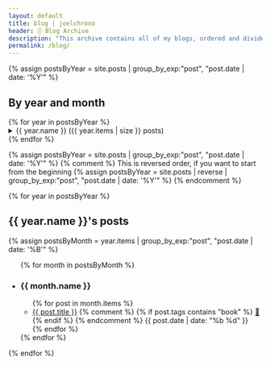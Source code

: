 ```yaml
---
layout: default
title: blog | joelchrono
header: 🗄️ Blog Archive
description: "This archive contains all of my blogs, ordered and divided by date, you can also access them <a href='/tags/'>by tag</a>."
permalink: /blog/
---
```



{% assign postsByYear = site.posts | group_by_exp:"post", "post.date | date: '%Y'" %}

<article>
<h2>By year and month</h2>
<div class="flex-container">
{% for year in postsByYear %}
  <details>
    <summary>{{ year.name }} ({{ year.items | size }} posts)</summary>
      {% assign totalYearPostCount = 0 %}
      {% assign postsByMonth = year.items | group_by_exp:"post", "post.date | date: '%B'" %}
      <ul>
      {% for month in postsByMonth %}
      <li><a href="#{{ month.name }}-{{ year.name }}"> {{ month.name }} ({{ month.items | size }} {% if month.items.size == 1 %} post{% else %} posts{% endif %}) </a></li>
      {% endfor %}
      </ul>
  </details>
{% endfor %}
</div>
</article>

{% assign postsByYear = site.posts | group_by_exp:"post", "post.date | date: '%Y'" %}
{% comment %}
This is reversed order, if you want to start from the beginning
{% assign postsByYear = site.posts | reverse | group_by_exp:"post", "post.date | date: '%Y'" %}
{% endcomment %}

{% for year in postsByYear %}
<article>
<h2>{{ year.name }}'s posts</h2>
{% assign postsByMonth = year.items | group_by_exp:"post", "post.date | date: '%B'" %}
<ul class="posts">
{% for month in postsByMonth %}
    <li>
    <h3 id="{{ month.name }}-{{year.name}}">{{ month.name }}</h3>
        <ul>
{% for post in month.items  %}
        <li class="post">
        <span class="post-title"><a href="{{ post.url }}">{{ post.title }}</a></span>
        {% comment %}
        <span class="post-tags">
        {% if post.tags contains "book" %}
        <a href="/more/tags/book">📖</a>
        {% endif %}
        </span>
        {% endcomment %}
        <span class="post-date"> {{ post.date | date: "%b %d" }}</span>
        </li>
{% endfor %}
        </ul>
    </li>
{% endfor %}
</ul>
</article>
{% endfor %}
